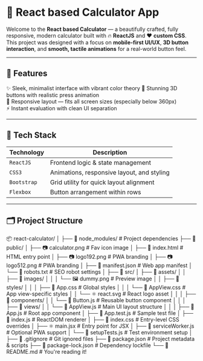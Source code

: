 # 🧮 React based Calculator App

Welcome to the **React based Calculator** — a beautifully crafted, fully responsive, modern calculator built with 🔥 **ReactJS** and ❤️ **custom CSS**. This project was designed with a focus on **mobile-first UI/UX**, **3D button interaction**, and **smooth, tactile animations** for a real-world button feel.

---

## 📱 Features

✨ Sleek, minimalist interface with vibrant color theory 
🎨 Stunning 3D buttons with realistic press animation  
📏 Responsive layout — fits all screen sizes (especially below 360px)  
⚡ Instant evaluation with clean UI separation  

---

## 🧰 Tech Stack

| Technology  | Description             |
|-------------|-------------------------|
| `ReactJS`   | Frontend logic & state management |
| `CSS3`      | Animations, responsive layout, and styling |
| `Bootstrap` | Grid utility for quick layout alignment |
| `Flexbox`   | Button arrangement within rows |

---

## 🗂️ Project Structure


📦 react-calculator/
│
├── 📁 node_modules/                 # Project dependencies
├── 📁 public/
│   ├── 📷 calculator.png           # Fav icon image
│   ├── 📄 index.html               # HTML entry point
│   ├── 📷 logo192.png              # PWA branding
│   ├── 📷 logo512.png              # PWA branding
│   ├── 📄 manifest.json            # Web app manifest
│   └── 📄 robots.txt               # SEO robot settings
│
├── 📁 src/
│   ├── 📁 assets/
│   │   ├── 📁 images/
│   │   │   └── 🖼️ dummy.png       # Preview image
│   │   ├── 📁 styles/
│   │   │   ├── 🎨 App.css         # Global styles
│   │   │   └── 🎨 AppView.css     # App view-specific styles
│   │   └── ⚛️ react.svg           # React logo asset
│   │
│   ├── 📁 components/
│   │   └── 🔘 Button.js           # Reusable button component
│   │
│   ├── 📁 views/
│   │   └── 📄 AppView.js          # Main UI layout structure
│   │
│   ├── 📄 App.js                  # Root app component
│   ├── 📄 App.test.js             # Sample test file
│   ├── 📄 index.js                # ReactDOM renderer
│   ├── 📄 index.css               # Entry-level CSS overrides
│   ├── ⚛️ main.jsx                # Entry point for JSX
│   ├── 📄 serviceWorker.js        # Optional PWA support
│   └── 📄 setupTests.js           # Test environment setup
│
├── 📄 .gitignore                  # Git ignored files
├── 📄 package.json                # Project metadata & scripts
├── 📄 package-lock.json           # Dependency lockfile
└── 📄 README.md                   # You're reading it!
